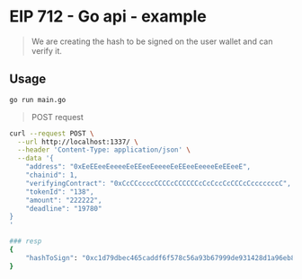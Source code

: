 # EIP 712 - Go api - example

> We are creating the hash to be signed on the user wallet and can verify it.

## Usage

```sh
go run main.go
```

> POST request

```sh
curl --request POST \
  --url http://localhost:1337/ \
  --header 'Content-Type: application/json' \
  --data '{
	"address": "0xEeEEeeEeeeeEeEEeeEeeeeEeEEeeEeeeeEeEEeeE",
	"chainid": 1,
	"verifyingContract": "0xCcCCccccCCCCcCCCCCCcCcCccCcCCCcCcccccccC",
	"tokenId": "138",
	"amount": "222222",
	"deadline": "19780"
}
'

### resp
{
	"hashToSign": "0xc1d79dbec465caddf6f578c56a93b67999de931428d1a96eb8ce3e26795b7e95"
}
```

